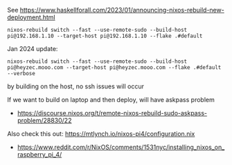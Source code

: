 See https://www.haskellforall.com/2023/01/announcing-nixos-rebuild-new-deployment.html

```
nixos-rebuild switch --fast --use-remote-sudo --build-host pi@192.168.1.10 --target-host pi@192.168.1.10 --flake .#default
```

Jan 2024 update:
```
nixos-rebuild switch --fast --use-remote-sudo --build-host pi@heyzec.mooo.com --target-host pi@heyzec.mooo.com --flake .#default --verbose
```
by building on the host, no ssh issues will occur

If we want to build on laptop and then deploy, will have askpass problem
- https://discourse.nixos.org/t/remote-nixos-rebuild-sudo-askpass-problem/28830/22

Also check this out: https://mtlynch.io/nixos-pi4/configuration.nix
- https://www.reddit.com/r/NixOS/comments/1531nyc/installing_nixos_on_raspberry_pi_4/
